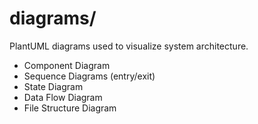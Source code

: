 # diagrams/

PlantUML diagrams used to visualize system architecture.

- Component Diagram
- Sequence Diagrams (entry/exit)
- State Diagram
- Data Flow Diagram
- File Structure Diagram
